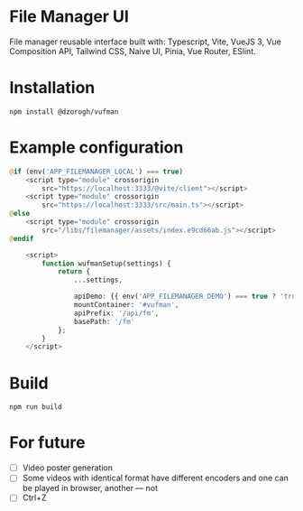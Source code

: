 # File Manager UI

File manager reusable interface built with: Typescript, Vite, VueJS 3, Vue
Composition API, Tailwind CSS, Naive UI, Pinia, Vue Router, ESlint.

# Installation

`npm install @dzorogh/vufman`

# Example configuration

```php
@if (env('APP_FILEMANAGER_LOCAL') === true)
    <script type="module" crossorigin 
        src="https://localhost:3333/@vite/client"></script>
    <script type="module" crossorigin 
        src="https://localhost:3333/src/main.ts"></script>
@else
    <script type="module" crossorigin 
        src="/libs/filemanager/assets/index.e9cd66ab.js"></script>
@endif

    <script>
        function wufmanSetup(settings) {
            return {
                ...settings,

                apiDemo: {{ env('APP_FILEMANAGER_DEMO') === true ? 'true' : 'false' }},
                mountContainer: '#vufman',
                apiPrefix: '/api/fm',
                basePath: '/fm'
            };
        }
    </script>
```

# Build

`npm run build`

# For future

- [ ] Video poster generation
- [ ] Some videos with identical format have different encoders and one can be
  played in browser, another — not
- [ ] Ctrl+Z
